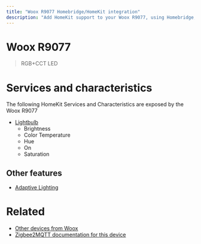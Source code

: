 ```yaml
---
title: "Woox R9077 Homebridge/HomeKit integration"
description: "Add HomeKit support to your Woox R9077, using Homebridge, Zigbee2MQTT and homebridge-z2m."
---
```

<!---
This file has been GENERATED using src/docgen/docgen.ts
DO NOT EDIT THIS FILE MANUALLY!
-->
# Woox R9077
> RGB+CCT LED


# Services and characteristics
The following HomeKit Services and Characteristics are exposed by
the Woox R9077

* [Lightbulb](../../light.md)
  * Brightness
  * Color Temperature
  * Hue
  * On
  * Saturation

## Other features
* [Adaptive Lighting](../../light.md)

# Related
* [Other devices from Woox](../index.md#woox)
* [Zigbee2MQTT documentation for this device](https://www.zigbee2mqtt.io/devices/R9077.html)